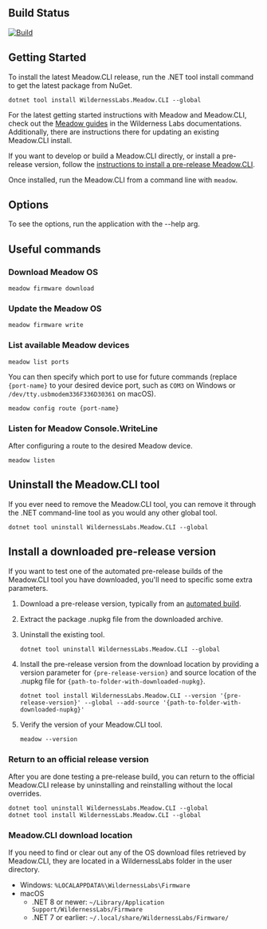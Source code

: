 ## Build Status
[![Build](https://github.com/WildernessLabs/Meadow.CLI/actions/workflows/dotnet.yml/badge.svg)](https://github.com/WildernessLabs/Meadow.CLI/actions)

## Getting Started

To install the latest Meadow.CLI release, run the .NET tool install command to get the latest package from NuGet.

```console
dotnet tool install WildernessLabs.Meadow.CLI --global
```

For the latest getting started instructions with Meadow and Meadow.CLI, check out the [Meadow guides](https://developer.wildernesslabs.co/Meadow/Getting_Started/Deploying_Meadow/) in the Wilderness Labs documentations. Additionally, there are instructions there for updating an existing Meadow.CLI install.

If you want to develop or build a Meadow.CLI directly, or install a pre-release version, follow the [instructions to install a pre-release Meadow.CLI](https://github.com/WildernessLabs/Meadow.CLI/blob/develop/README.md#install-a-downloaded-pre-release-version).

Once installed, run the Meadow.CLI from a command line with `meadow`.

## Options

To see the options, run the application with the --help arg.

## Useful commands

### Download Meadow OS

```
meadow firmware download
```

### Update the Meadow OS

```
meadow firmware write
```

### List available Meadow devices

```
meadow list ports
```

You can then specify which port to use for future commands (replace `{port-name}` to your desired device port, such as `COM3` on Windows or `/dev/tty.usbmodem336F336D30361` on macOS).

```
meadow config route {port-name}
```

### Listen for Meadow Console.WriteLine

After configuring a route to the desired Meadow device.

```
meadow listen
```

## Uninstall the Meadow.CLI tool

If you ever need to remove the Meadow.CLI tool, you can remove it through the .NET command-line tool as you would any other global tool.

```console
dotnet tool uninstall WildernessLabs.Meadow.CLI --global
```

## Install a downloaded pre-release version

If you want to test one of the automated pre-release builds of the Meadow.CLI tool you have downloaded, you'll need to specific some extra parameters.

1. Download a pre-release version, typically from an [automated build](https://github.com/WildernessLabs/Meadow.CLI/actions).
1. Extract the package .nupkg file from the downloaded archive.
1. Uninstall the existing tool.

    ```console
    dotnet tool uninstall WildernessLabs.Meadow.CLI --global
    ```

1. Install the pre-release version from the download location by providing a version parameter for `{pre-release-version}` and source location of the .nupkg file for `{path-to-folder-with-downloaded-nupkg}`.

    ```console
    dotnet tool install WildernessLabs.Meadow.CLI --version '{pre-release-version}' --global --add-source '{path-to-folder-with-downloaded-nupkg}'
    ```

1. Verify the version of your Meadow.CLI tool.

    ```console
    meadow --version
    ```

### Return to an official release version

After you are done testing a pre-release build, you can return to the official Meadow.CLI release by uninstalling and reinstalling without the local overrides.

```console
dotnet tool uninstall WildernessLabs.Meadow.CLI --global
dotnet tool install WildernessLabs.Meadow.CLI --global
```

### Meadow.CLI download location

If you need to find or clear out any of the OS download files retrieved by Meadow.CLI, they are located in a WildernessLabs folder in the user directory.

* Windows: `%LOCALAPPDATA%\WildernessLabs\Firmware`
* macOS
  * .NET 8 or newer: `~/Library/Application Support/WildernessLabs/Firmware`
  * .NET 7 or earlier: `~/.local/share/WildernessLabs/Firmware/`
